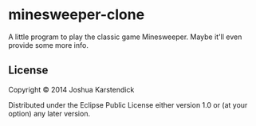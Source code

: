 # minesweeper-clone

A little program to play the classic game Minesweeper. Maybe it'll even provide some more info.

## License

Copyright © 2014 Joshua Karstendick

Distributed under the Eclipse Public License either version 1.0 or (at
your option) any later version.
